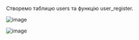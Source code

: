 Створемо таблицю users та функцію user_register.

![image](https://user-images.githubusercontent.com/55207058/209427951-dc7995b6-6b6f-44fd-adb9-1fce96afad8c.png)

![image](https://user-images.githubusercontent.com/55207058/209428013-129ec70e-2336-4a57-b8cb-4087857c28e8.png)

